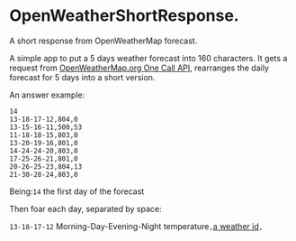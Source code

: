 # OpenWeatherShortResponse.
A short response from OpenWeatherMap forecast.

A simple app to put a 5 days weather forecast into 160 characters. It gets a request from [OpenWeatherMap.org One Call API](https://openweathermap.org/api/one-call-api), rearranges the daily forecast for 5 days into a short version.

An answer example:
```
14                  
13-18-17-12,804,0   
13-15-16-11,500,53
11-18-18-15,803,0
13-20-19-16,801,0
14-24-24-20,803,0
17-25-26-21,801,0
20-26-25-23,804,13
21-30-28-24,803,0
```
Being:`14` the first day of the forecast

Then foar each day, separated by space:

`13-18-17-12` Morning-Day-Evening-Night temperature`,`[a weather id](https://openweathermap.org/weather-conditions#Weather-Condition-Codes-2)`,`
